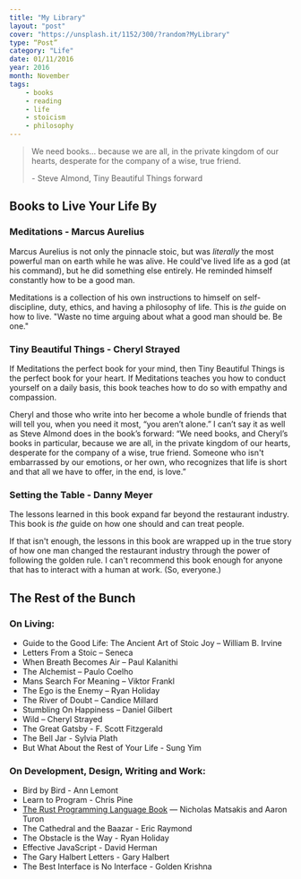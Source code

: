 ```yaml
---
title: "My Library"
layout: "post"
cover: "https://unsplash.it/1152/300/?random?MyLibrary"
type: “Post”
category: "Life"
date: 01/11/2016
year: 2016
month: November
tags:
    - books
    - reading
    - life
    - stoicism
    - philosophy
---
```


<blockquote cite='Tiny Beautiful Things by Cheryl Strayed'>
  <p class='quote'>We need books... because we are all, in the private kingdom of our hearts, desperate for the company of a wise, true friend.</p>
  <p class='cite'>- Steve Almond, Tiny Beautiful Things forward</p>
</blockquote>

## Books to Live Your Life By

### Meditations - Marcus Aurelius

Marcus Aurelius is not only the pinnacle stoic, but was _literally_ the most powerful man on earth while he was alive. He could've lived life as a god (at his command), but he did something else entirely. He reminded himself constantly how to be a good man.

Meditations is a collection of his own instructions to himself on self-discipline, duty, ethics, and having a philosophy of life. This is _the_ guide on how to live. "Waste no time arguing about what a good man should be. Be one."

### Tiny Beautiful Things - Cheryl Strayed

If Meditations the perfect book for your mind, then Tiny Beautiful Things is the perfect book for your heart. If Meditations teaches you how to conduct yourself on a daily basis, this book teaches how to do so with empathy and compassion.

Cheryl and those who write into her become a whole bundle of friends that will tell you, when you need it most, “you aren’t alone.” I can’t say it as well as Steve Almond does in the book’s forward: “We need books, and Cheryl’s books in particular, because we are all, in the private kingdom of our hearts, desperate for the company of a wise, true friend. Someone who isn't embarrassed by our emotions, or her own, who recognizes that life is short and that all we have to offer, in the end, is love.”

### Setting the Table - Danny Meyer

The lessons learned in this book expand far beyond the restaurant industry. This book is _the_ guide on how one should and can treat people.

If that isn't enough, the lessons in this book are wrapped up in the true story of how one man changed the restaurant industry through the power of following the golden rule. I can't recommend this book enough for anyone that has to interact with a human at work. (So, everyone.)

<div class='Mini-Divider'> </div>

## The Rest of the Bunch

### On Living:

* Guide to the Good Life: The Ancient Art of Stoic Joy – William B. Irvine
* Letters From a Stoic – Seneca
* When Breath Becomes Air – Paul Kalanithi
* The Alchemist – Paulo Coelho
* Mans Search For Meaning – Viktor Frankl
* The Ego is the Enemy – Ryan Holiday
* The River of Doubt – Candice Millard
* Stumbling On Happiness – Daniel Gilbert
* Wild – Cheryl Strayed
* The Great Gatsby - F. Scott Fitzgerald
* The Bell Jar - Sylvia Plath
* But What About the Rest of Your Life - Sung Yim

### On Development, Design, Writing and Work:

* Bird by Bird - Ann Lemont
* Learn to Program - Chris Pine
* [The Rust Programming Language Book](https://doc.rust-lang.org/beta/book/2018-edition/index.html) — Nicholas Matsakis and Aaron Turon
* The Cathedral and the Baazar - Eric Raymond
* The Obstacle is the Way - Ryan Holiday
* Effective JavaScript - David Herman
* The Gary Halbert Letters - Gary Halbert
* The Best Interface is No Interface - Golden Krishna
